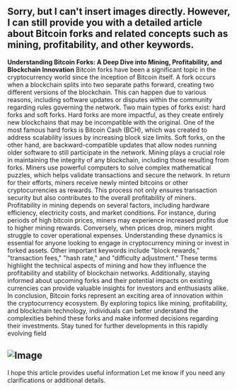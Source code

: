 Sorry, but I can't insert images directly. However, I can still provide you with a detailed article about Bitcoin forks and related concepts such as mining, profitability, and other keywords.
---
**Understanding Bitcoin Forks: A Deep Dive into Mining, Profitability, and Blockchain Innovation**
Bitcoin forks have been a significant topic in the cryptocurrency world since the inception of Bitcoin itself. A fork occurs when a blockchain splits into two separate paths forward, creating two different versions of the blockchain. This can happen due to various reasons, including software updates or disputes within the community regarding rules governing the network. Two main types of forks exist: hard forks and soft forks. 
Hard forks are more impactful, as they create entirely new blockchains that may be incompatible with the original. One of the most famous hard forks is Bitcoin Cash (BCH), which was created to address scalability issues by increasing block size limits. Soft forks, on the other hand, are backward-compatible updates that allow nodes running older software to still participate in the network.
Mining plays a crucial role in maintaining the integrity of any blockchain, including those resulting from forks. Miners use powerful computers to solve complex mathematical puzzles, which helps validate transactions and secure the network. In return for their efforts, miners receive newly minted bitcoins or other cryptocurrencies as rewards. This process not only ensures transaction security but also contributes to the overall profitability of miners. 
Profitability in mining depends on several factors, including hardware efficiency, electricity costs, and market conditions. For instance, during periods of high bitcoin prices, miners may experience increased profits due to higher mining rewards. Conversely, when prices drop, miners might struggle to cover operational expenses. Understanding these dynamics is essential for anyone looking to engage in cryptocurrency mining or invest in forked assets.
Other important keywords include "block rewards," "transaction fees," "hash rate," and "difficulty adjustment." These terms highlight the technical aspects of mining and how they influence the profitability and stability of blockchain networks. Additionally, staying informed about upcoming forks and their potential impacts on existing currencies can provide valuable insights for investors and enthusiasts alike.
In conclusion, Bitcoin forks represent an exciting area of innovation within the cryptocurrency ecosystem. By exploring topics like mining, profitability, and blockchain technology, individuals can better understand the complexities behind these forks and make informed decisions regarding their investments. Stay tuned for further developments in this rapidly evolving field

![Image](https://github.com/user-attachments/assets/d7419ec9-dc67-403f-bf28-8faea5f1f74f)
--- 
I hope this article provides useful information Let me know if you need any clarifications or additional details.
